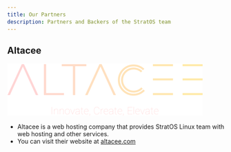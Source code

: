 ```yaml
---
title: Our Partners
description: Partners and Backers of the StratOS team
---
```



## Altacee
![Altacee logo](./images/altacee-logo.png)

- Altacee is a web hosting company that provides StratOS Linux team with web hosting and other services.
- You can visit their website at [altacee.com](https://altacee.com/)
